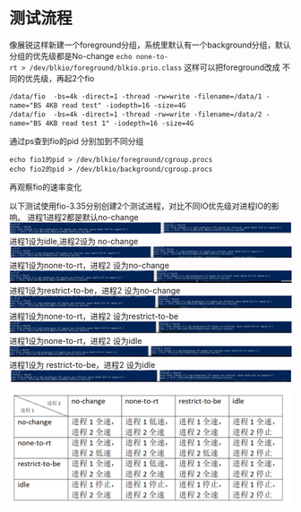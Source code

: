 # 测试流程
像展锐这样新建一个foreground分组，系统里默认有一个background分组，默认分组的优先级都是No-change
`echo none-to-rt > /dev/blkio/foreground/blkio.prio.class`
这样可以把foreground改成 不同的优先级，再起2个fio

```Shell
/data/fio  -bs=4k -direct=1 -thread -rw=write -filename=/data/1 -name="BS 4KB read test" -iodepth=16 -size=4G
/data/fio  -bs=4k -direct=1 -thread -rw=write -filename=/data/2 -name="BS 4KB read test 1" -iodepth=16 -size=4G
```

通过ps查到fio的pid
分别加到不同分组

```Shell
echo fio1的pid > /dev/blkio/foreground/cgroup.procs
echo fio2的pid > /dev/blkio/background/cgroup.procs
```

再观察fio的速率变化

以下测试使用fio-3.35分别创建2个测试进程，对比不同IO优先级对进程IO的影响。
进程1进程2都是默认no-change
![Alt text](/tmpimage/image-6.png)
进程1设为idle,进程2设为 no-change
![Alt text](/tmpimage/image-7.png)
进程1设为none-to-rt，进程2 设为no-change
![Alt text](/tmpimage/image-8.png)
进程1设为restrict-to-be，进程2 设为no-change
![Alt text](/tmpimage/image-9.png)
进程1设为none-to-rt，进程2 设为restrict-to-be
![Alt text](/tmpimage/image-10.png)
进程1设为none-to-rt，进程2 设为idle
![Alt text](/tmpimage/image-11.png)
进程1设为 restrict-to-be，进程2 设为idle
![Alt text](/tmpimage/image-12.png)

![Alt text](/tmpimage/image-13.png)
